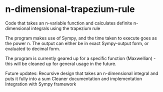 # n-dimensional-trapezium-rule
Code that takes an n-variable function and calculates definite n-dimensional integrals using the trapezium rule

The program makes use of Sympy, and the time taken to execute goes as the power n. The output can either be in exact Sympy-output form, or evaluated to decimal form.

The program is currently geared up for a specific function (Maxwellian) - this will be cleaned up for general usage in the future.

Future updates:
  Recursive design that takes an n-dimensional integral and puts it fully into a sum
  Cleaner documentation and implementation
  Integration with Sympy framework
